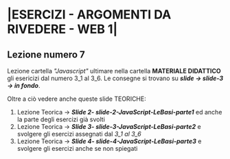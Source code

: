 # |ESERCIZI - ARGOMENTI DA RIVEDERE - WEB 1|


 ## Lezione numero 7

   Lezione cartella *"Javascript"* ultimare nella cartella **MATERIALE DIDATTICO** gli esericizi dal numero 3_1 al 3_6.
   Le consegne si trovano su ***slide -> slide-3 -> in fondo***.

   Oltre a ciò vedere anche queste slide TEORICHE: 

   1. Lezione Teorica -> ***Slide 2- slide-2-JavaScript-LeBasi-parte1*** ed anche la parte degli esercizi già svolti
   2. Lezione Teorica -> ***Slide 3- slide-3-JavaScript-LeBasi-parte2*** e svolgere gli esercizi assegnati dal *3_1 al 3_6*
   3. Lezione Teorica -> ***Slide 4- slide-4-JavaScript-LeBasi-parte3*** e svolgere gli esercizi anche se non spiegati
   
   


